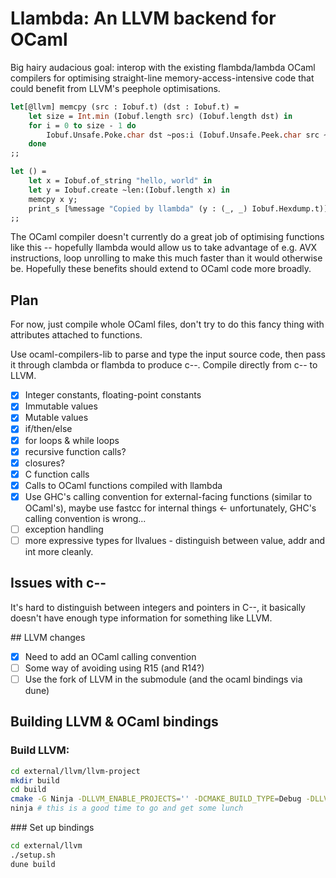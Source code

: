 # Llambda: An LLVM backend for OCaml

Big hairy audacious goal: interop with the existing flambda/lambda OCaml
compilers for optimising straight-line memory-access-intensive code that could
benefit from LLVM's peephole optimisations.

```ocaml
let[@llvm] memcpy (src : Iobuf.t) (dst : Iobuf.t) =
    let size = Int.min (Iobuf.length src) (Iobuf.length dst) in
    for i = 0 to size - 1 do
        Iobuf.Unsafe.Poke.char dst ~pos:i (Iobuf.Unsafe.Peek.char src ~pos:i)
    done
;;

let () =
    let x = Iobuf.of_string "hello, world" in
    let y = Iobuf.create ~len:(Iobuf.length x) in
    memcpy x y;
    print_s [%message "Copied by llambda" (y : (_, _) Iobuf.Hexdump.t)]
;;
```

The OCaml compiler doesn't currently do a great job of optimising functions like
this -- hopefully llambda would allow us to take advantage of e.g. AVX
instructions, loop unrolling to make this much faster than it would otherwise
be. Hopefully these benefits should extend to OCaml code more broadly.

## Plan

For now, just compile whole OCaml files, don't try to do this fancy thing with
attributes attached to functions.

Use ocaml-compilers-lib to parse and type the input source code, then pass it
through clambda or flambda to produce c--. Compile directly from c-- to LLVM.

- [x] Integer constants, floating-point constants
- [x] Immutable values
- [x] Mutable values
- [x] if/then/else
- [x] for loops & while loops
- [x] recursive function calls?
- [x] closures?
- [x] C function calls
- [x] Calls to OCaml functions compiled with llambda
- [x] Use GHC's calling convention for external-facing functions (similar to
  OCaml's), maybe use fastcc for internal things <- unfortunately, GHC's calling
  convention is wrong...
- [ ] exception handling
- [ ] more expressive types for llvalues - distinguish between value, addr and
  int more cleanly.

## Issues with c--

It's hard to distinguish between integers and pointers in C--, it basically
doesn't have enough type information for something like LLVM.

## LLVM changes

- [x] Need to add an OCaml calling convention
- [ ] Some way of avoiding using R15 (and R14?)
- [ ] Use the fork of LLVM in the submodule (and the ocaml bindings via dune)

## Building LLVM & OCaml bindings

### Build LLVM:

```bash
cd external/llvm/llvm-project
mkdir build
cd build
cmake -G Ninja -DLLVM_ENABLE_PROJECTS='' -DCMAKE_BUILD_TYPE=Debug -DLLVM_ENABLE_ASSERTIONS=On -DLLVM_TARGETS_TO_BUILD="X86" ../llvm
ninja # this is a good time to go and get some lunch
```

### Set up bindings

```bash
cd external/llvm
./setup.sh
dune build
```

